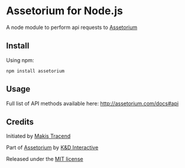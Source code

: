 # Assetorium for Node.js

A node module to perform api requests to [Assetorium](http://assetorium.com)


## Install

Using npm:
```
npm install assetorium
```


## Usage

Full list of API methods available here: http://assetorium.com/docs#api


## Credits

Initiated by [Makis Tracend](http://github.com/tracend)

Part of [Assetorium](http://assetorium.com/) by [K&D Interactive](http://kdi.co/)

Released under the [MIT license](http://makesites.org/licenses/MIT)
